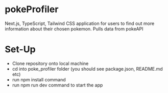 # pokeProfiler
Next.js, TypeScript, Tailwind CSS application for users to find out more information about their chosen pokemon. Pulls data from pokeAPI

# Set-Up
- Clone repository onto local machine
- cd into poke_profiler folder (you should see package.json, README.md etc)
- run npm install command
- run npm run dev command to start the app
